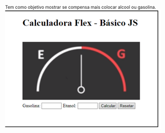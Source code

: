 
Tem como objetivo mostrar se compensa mais colocar alcool ou gasolina.
![fotocalculadora](https://github.com/LCintra/calculadoraFLEX/blob/master/img/calculadora.png)
